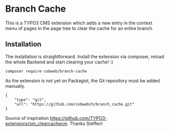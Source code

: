Branch Cache
============

This is a TYPO3 CMS extension which adds a new entry in the context menu of pages
in the page tree to clear the cache for an entire branch.

Installation
------------

The installation is straightforward. Install the extension via composer,
reload the whole Backend and start clearing your cache! :)

```
composer require cobweb/branch-cache
```

As the extension is not yet on Packagist, the Git repository must be added
manually.

```
{
    "type": "git",
    "url": "https://github.com/cobwebch/branch_cache.git"
}
```

Source of inspiration https://github.com/TYPO3-extensions/sm_clearcachecm. Thanks Steffen!
